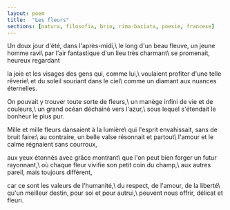```yaml
---
layout: poem
title:  "Les fleurs"
sections: [natura, filosofia, brio, rima-baciata, poesie, francese]
---
```


Un doux jour d'été, dans l'après-midi,\\
le long d'un beau fleuve, un jeune homme ravi\\
par l'air fantastique d'un lieu très charmant\\
se promenait, heureux regardant

la joie et les visages des gens qui, comme lui,\\
voulaient profiter d'une telle rêverie\\
et du soleil souriant dans le ciel\\
comme un diamant aux nuances éternelles.

On pouvait y trouver toute sorte de fleurs,\\
un manège infini de vie et de couleurs,\\
un grand océan déchaîné vers l'azur,\\
sous lequel s'étendait le bonheur le plus pur.

Mille et mille fleurs dansaient à la lumière\\
qui l'esprit envahissait, sans de bruit faire:\\
au contraire, un belle valse résonnait et partout\\
l'amour et le calme régnaient sans courroux,

aux yeux étonnés avec grâce montrant\\
que l'on peut bien forger un futur rayonnant,\\
où chaque fleur vivifie son petit coin du champ,\\
aux autres pareil, mais toujours différent,

car ce sont les valeurs de l'humanité,\\
du respect, de l'amour, de la liberté\\
qu'un meilleur destin, pour soi et pour autrui,\\
peuvent nous offrir, délicat et fleuri.
